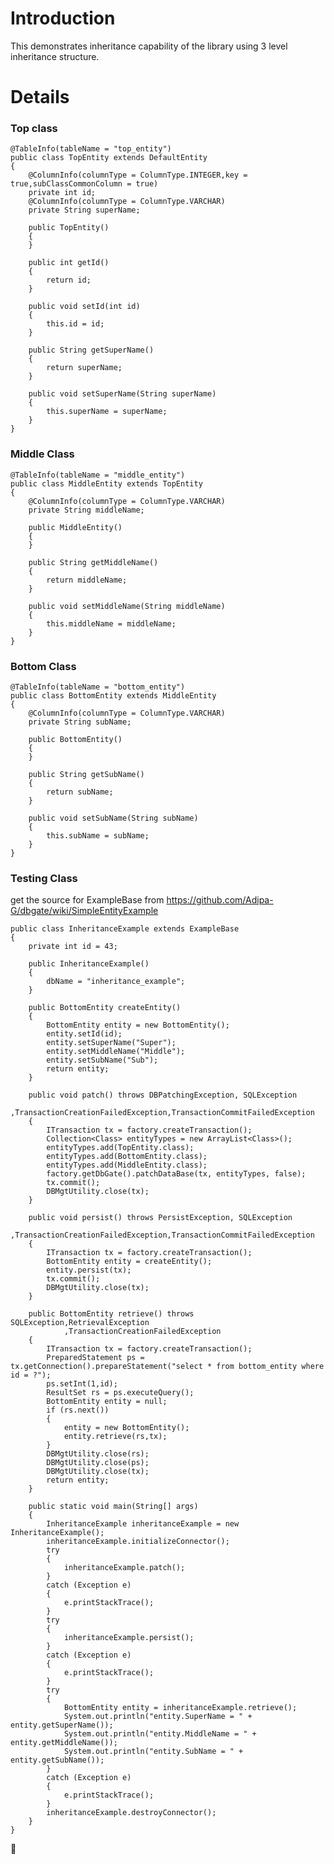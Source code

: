 # Introduction

This demonstrates inheritance capability of the library using 3 level inheritance structure.

# Details
### Top class

    
	@TableInfo(tableName = "top_entity")
	public class TopEntity extends DefaultEntity
	{
	    @ColumnInfo(columnType = ColumnType.INTEGER,key = true,subClassCommonColumn = true)
	    private int id;
	    @ColumnInfo(columnType = ColumnType.VARCHAR)
	    private String superName;
	
	    public TopEntity()
	    {
	    }
	
	    public int getId()
	    {
	        return id;
	    }
	
	    public void setId(int id)
	    {
	        this.id = id;
	    }
	
	    public String getSuperName()
	    {
	        return superName;
	    }
	
	    public void setSuperName(String superName)
	    {
	        this.superName = superName;
	    }
	}

### Middle Class

    
	@TableInfo(tableName = "middle_entity")
	public class MiddleEntity extends TopEntity
	{
	    @ColumnInfo(columnType = ColumnType.VARCHAR)
	    private String middleName;
	
	    public MiddleEntity()
	    {
	    }
	
	    public String getMiddleName()
	    {
	        return middleName;
	    }
	
	    public void setMiddleName(String middleName)
	    {
	        this.middleName = middleName;
	    }
	}

### Bottom Class

    
	@TableInfo(tableName = "bottom_entity")
	public class BottomEntity extends MiddleEntity
	{
	    @ColumnInfo(columnType = ColumnType.VARCHAR)
	    private String subName;
	
	    public BottomEntity()
	    {
	    }
	
	    public String getSubName()
	    {
	        return subName;
	    }
	
	    public void setSubName(String subName)
	    {
	        this.subName = subName;
	    }
	}

### Testing Class
get the source for ExampleBase from https://github.com/Adipa-G/dbgate/wiki/SimpleEntityExample

    
	public class InheritanceExample extends ExampleBase
	{
	    private int id = 43;
	
	    public InheritanceExample()
	    {
	        dbName = "inheritance_example";
	    }
	
	    public BottomEntity createEntity()
	    {
	        BottomEntity entity = new BottomEntity();
	        entity.setId(id);
	        entity.setSuperName("Super");
	        entity.setMiddleName("Middle");
	        entity.setSubName("Sub");
	        return entity;
	    }
	
	    public void patch() throws DBPatchingException, SQLException
	            ,TransactionCreationFailedException,TransactionCommitFailedException
	    {
	        ITransaction tx = factory.createTransaction();
	        Collection<Class> entityTypes = new ArrayList<Class>();
	        entityTypes.add(TopEntity.class);
	        entityTypes.add(BottomEntity.class);
	        entityTypes.add(MiddleEntity.class);
	        factory.getDbGate().patchDataBase(tx, entityTypes, false);
	        tx.commit();
	        DBMgtUtility.close(tx);
	    }
	
	    public void persist() throws PersistException, SQLException
	            ,TransactionCreationFailedException,TransactionCommitFailedException
	    {
	        ITransaction tx = factory.createTransaction();
	        BottomEntity entity = createEntity();
	        entity.persist(tx);
	        tx.commit();
	        DBMgtUtility.close(tx);
	    }
	
	    public BottomEntity retrieve() throws SQLException,RetrievalException
	            ,TransactionCreationFailedException
	    {
	        ITransaction tx = factory.createTransaction();
	        PreparedStatement ps = tx.getConnection().prepareStatement("select * from bottom_entity where id = ?");
	        ps.setInt(1,id);
	        ResultSet rs = ps.executeQuery();
	        BottomEntity entity = null;
	        if (rs.next())
	        {
	            entity = new BottomEntity();
	            entity.retrieve(rs,tx);
	        }
	        DBMgtUtility.close(rs);
	        DBMgtUtility.close(ps);
	        DBMgtUtility.close(tx);
	        return entity;
	    }
	
	    public static void main(String[] args)
	    {
	        InheritanceExample inheritanceExample = new InheritanceExample();
	        inheritanceExample.initializeConnector();
	        try
	        {
	            inheritanceExample.patch();
	        }
	        catch (Exception e)
	        {
	            e.printStackTrace();
	        }
	        try
	        {
	            inheritanceExample.persist();
	        }
	        catch (Exception e)
	        {
	            e.printStackTrace();
	        }
	        try
	        {
	            BottomEntity entity = inheritanceExample.retrieve();
	            System.out.println("entity.SuperName = " + entity.getSuperName());
	            System.out.println("entity.MiddleName = " + entity.getMiddleName());
	            System.out.println("entity.SubName = " + entity.getSubName());
	        }
	        catch (Exception e)
	        {
	            e.printStackTrace();
	        }
	        inheritanceExample.destroyConnector();
	    }
	}
￿